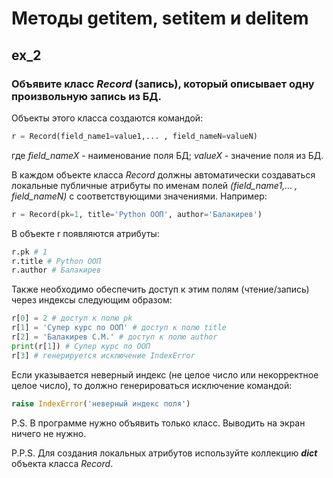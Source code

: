 # Методы __getitem__, __setitem__ и __delitem__

## ex_2
 ### Объявите класс _Record_ (запись), который описывает одну произвольную запись из БД. 

 Объекты этого класса создаются командой:

```Python
r = Record(field_name1=value1,... , field_nameN=valueN)
```

где _field_nameX_ - наименование поля БД; _valueX_ - значение поля из БД.

В каждом объекте класса _Record_ должны автоматически создаваться локальные публичные атрибуты 
по именам полей _(field_name1,... , field_nameN)_ с соответствующими значениями. 
Например:

```Python
r = Record(pk=1, title='Python ООП', author='Балакирев')
```

В объекте r появляются атрибуты:

```python
r.pk # 1
r.title # Python ООП
r.author # Балакирев
```

Также необходимо обеспечить доступ к этим полям (чтение/запись) через индексы следующим образом:

```python
r[0] = 2 # доступ к полю pk
r[1] = 'Супер курс по ООП' # доступ к полю title
r[2] = 'Балакирев С.М.' # доступ к полю author
print(r[1]) # Супер курс по ООП
r[3] # генерируется исключение IndexError
```

Если указывается неверный индекс (не целое число или некорректное целое число), то должно генерироваться исключение командой:

```python
raise IndexError('неверный индекс поля')
```

P.S. В программе нужно объявить только класс. Выводить на экран ничего не нужно.

P.P.S. Для создания локальных атрибутов используйте коллекцию ___dict___ объекта класса _Record_.


